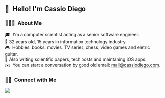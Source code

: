## 👋 &nbsp;Hello! I'm Cassio Diego

### 👨🏻‍💻 &nbsp;About Me

🎓 &nbsp;I'm a computer scientist acting as a senior software engineer.\
🖖 32 years old, 15 years in information technology industry.\
🎮 &nbsp;Hobbies: books, movies, TV series, chess, video games and eletric guitar.\
🚀 Also writing scientific papers, tech posts and maintaning iOS apps.\
✉️ &nbsp;You can start a conversation by good old email: mail@cassiodiego.com.

### 🤝🏻 &nbsp;Connect with Me
<p>
<a href="https://twitter.com/cassiodiego"><img src="https://img.shields.io/badge/-@cassiodiego-0077B5?style=flat&logo=Twitter&logoColor=white"/></a>
</p>
